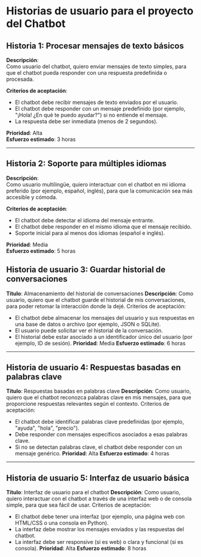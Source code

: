 # Historias de usuario para el proyecto del Chatbot

## Historia 1: Procesar mensajes de texto básicos
**Descripción**:  
Como usuario del chatbot, quiero enviar mensajes de texto simples, para que el chatbot pueda responder con una respuesta predefinida o procesada.

**Criterios de aceptación**:  
- El chatbot debe recibir mensajes de texto enviados por el usuario.  
- El chatbot debe responder con un mensaje predefinido (por ejemplo, "¡Hola! ¿En qué te puedo ayudar?") si no entiende el mensaje.  
- La respuesta debe ser inmediata (menos de 2 segundos).

**Prioridad**: Alta  
**Esfuerzo estimado**: 3 horas

---

## Historia 2: Soporte para múltiples idiomas
**Descripción**:  
Como usuario multilingüe, quiero interactuar con el chatbot en mi idioma preferido (por ejemplo, español, inglés), para que la comunicación sea más accesible y cómoda.

**Criterios de aceptación**:  
- El chatbot debe detectar el idioma del mensaje entrante.  
- El chatbot debe responder en el mismo idioma que el mensaje recibido.  
- Soporte inicial para al menos dos idiomas (español e inglés).

**Prioridad**: Media  
**Esfuerzo estimado**: 5 horas

## Historia de usuario 3: Guardar historial de conversaciones
**Título**: Almacenamiento del historial de conversaciones 
**Descripción**:
Como usuario, quiero que el chatbot guarde el historial de mis conversaciones, para poder retomar la interacción donde la dejé. 
Criterios de aceptación: 
- El chatbot debe almacenar los mensajes del usuario y sus respuestas en una base de datos o archivo (por ejemplo, JSON o SQLite). 
- El usuario puede solicitar ver el historial de la conversación. 
- El historial debe estar asociado a un identificador único del usuario (por ejemplo, ID de sesión).
**Prioridad**: Media 
**Esfuerzo estimado**: 6 horas

---

## Historia de usuario 4: Respuestas basadas en palabras clave
**Título**: Respuestas basadas en palabras clave 
**Descripción**:
Como usuario, quiero que el chatbot reconozca palabras clave en mis mensajes, para que proporcione respuestas relevantes según el contexto. 
Criterios de aceptación: 
- El chatbot debe identificar palabras clave predefinidas (por ejemplo, "ayuda", "hola", "precio"). 
- Debe responder con mensajes específicos asociados a esas palabras clave. 
- Si no se detectan palabras clave, el chatbot debe responder con un mensaje genérico.
**Prioridad**: Alta 
**Esfuerzo estimado**: 4 horas

---

## Historia de usuario 5: Interfaz de usuario básica
**Título**: Interfaz de usuario para el chatbot 
**Descripción**:
Como usuario, quiero interactuar con el chatbot a través de una interfaz web o de consola simple, para que sea fácil de usar. 
Criterios de aceptación: 
- El chatbot debe tener una interfaz (por ejemplo, una página web con HTML/CSS o una consola en Python). 
- La interfaz debe mostrar los mensajes enviados y las respuestas del chatbot. 
- La interfaz debe ser responsive (si es web) o clara y funcional (si es consola).
**Prioridad**: Alta 
**Esfuerzo estimado**: 8 horas

